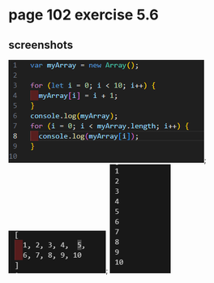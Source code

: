 # page 102 exercise 5.6

## screenshots

![code](screenshots/code.PNG);
![output1](screenshots/output1.PNG);
![output](screenshots/output.PNG)
